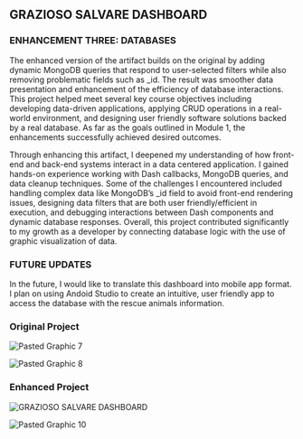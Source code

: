 ## **GRAZIOSO SALVARE DASHBOARD**

### **ENHANCEMENT THREE: DATABASES**

The enhanced version of the artifact builds on the original by adding dynamic MongoDB queries that respond to user-selected filters while also removing problematic fields such as _id. The result was smoother data presentation and enhancement of the efficiency of database interactions. This project helped meet several key course objectives including developing data-driven applications, applying CRUD operations in a real-world environment, and designing user friendly software solutions backed by a real database. As far as the goals outlined in Module 1, the enhancements successfully achieved desired outcomes.

Through enhancing this artifact, I deepened my understanding of how front-end and back-end systems interact in a data centered application. I gained hands-on experience working with Dash callbacks, MongoDB queries, and data cleanup techniques. Some of the challenges I encountered included handling complex data like MongoDB’s _id field to avoid front-end rendering issues, designing data filters that are both user friendly/efficient in execution, and debugging interactions between Dash components and dynamic database responses. Overall, this project contributed significantly to my growth as a developer by connecting database logic with the use of graphic visualization of data. 


### FUTURE UPDATES

In the future, I would like to translate this dashboard into mobile app format.  I plan on using Andoid Studio to create an intuitive, user friendly app to access the database with the rescue animals information.

### Original Project

![Pasted Graphic 7](https://github.com/user-attachments/assets/0c0a923b-4e06-4d17-bd65-6f8c9283fc69)

![Pasted Graphic 8](https://github.com/user-attachments/assets/450e694c-b19a-4ac7-bb40-561eaf409979)

### Enhanced Project

![GRAZIOSO SALVARE DASHBOARD](https://github.com/user-attachments/assets/051916cc-dae1-4eeb-995c-9dda96bea29f)

![Pasted Graphic 10](https://github.com/user-attachments/assets/8db0f869-0751-4a3c-a05f-43417ac0476c)

